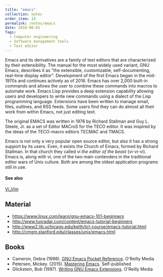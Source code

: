 ```yaml
---
title: "emacs"
collection: notes
order_item: 14
permalink: /notes/emacs
date: 2016-06-01
Tags:
  - Computer engineering
  - Software management tools
  - Text editor
---
```


Emacs and its derivatives are a family of text editors that are characterized by their extensibility. The manual for the most widely used variant, GNU Emacs, describes it as "the extensible, customizable, self-documenting, real-time display editor". Development of the first Emacs began in the mid-1970s and continues actively as of 2016. Emacs has over 2,000 built-in commands and allows the user to combine these commands into macros to automate work. Emacs Lisp provides a deep extension capability allowing users and developers to write new commands using a dialect of the Lisp programming language. Extensions have been written to manage email, files, outlines, and RSS feeds. Some users find they can do almost all their work from within Emacs, not just editing text.

The original EMACS was written in 1976 by Richard Stallman and Guy L. Steele, Jr. as a set of Editor MACroS for the TECO editor. It was inspired by the ideas of the TECO-macro editors TECMAC and TMACS.

Emacs is not only a very popular open source editor, but also it has a strong support by its users. Even, it exists the Church of Emacs, formed by Richard Stallman. In that church they called vi _the editor of the beast_ (vi-vi-vi). Emacs is, along with vi, one of the two main contenders in the traditional editor wars of Unix culture. Both are among the oldest application programs still in use.


#### See also
[Vi_Vim](/notes/vi_vim)


## Material
* https://www.linux.com/learn/gnu-emacs-101-beginners
* http://www.tuxradar.com/content/emacs-tutorial-beginners
* http://www2.lib.uchicago.edu/keith/tcl-course/emacs-tutorial.html
* http://cmgm.stanford.edu/classes/unix/emacs.html




## Books
* Cameron, Debra (1998). [GNU Emacs Pocket Reference](https://www.goodreads.com/book/show/889149.GNU_Emacs_Pocket_Reference). O'Reilly Media
* Petersen, Mickey. (2015). [Mastering Emacs](https://www.goodreads.com/book/show/25587882-mastering-emacs). Self-published
* Glickstein, Bob (1997). [Writing GNU Emacs Extensions](https://www.goodreads.com/book/show/1639039.Writing_GNU_Emacs_Extensions). O'Reilly Media


